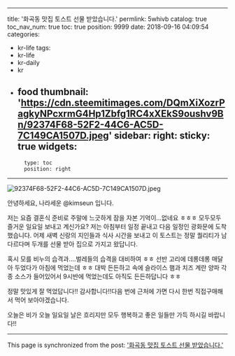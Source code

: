 
---
title: '화곡동 맛집 토스트 선물 받았습니다.'
permlink: 5whivb
catalog: true
toc_nav_num: true
toc: true
position: 9999
date: 2018-09-16 04:09:54
categories:
- kr-life
tags:
- kr-life
- kr-daily
- kr
- food
thumbnail: 'https://cdn.steemitimages.com/DQmXiXozrPagkyNPcxrmG4Hp1Zbfg1RC4xXEkS9oushv9Bn/92374F68-52F2-44C6-AC5D-7C149CA1507D.jpeg'
sidebar:
    right:
        sticky: true
widgets:
    -
        type: toc
        position: right
---


![92374F68-52F2-44C6-AC5D-7C149CA1507D.jpeg](https://cdn.steemitimages.com/DQmXiXozrPagkyNPcxrmG4Hp1Zbfg1RC4xXEkS9oushv9Bn/92374F68-52F2-44C6-AC5D-7C149CA1507D.jpeg)

안녕하세요, 나라세운 @kimseun 입니다.

저는 요즘 결혼식 준비로 주말에 느긋하게 잠을 자본 기억이...없네요 ㅎㅎㅎ 모두모두 즐거운 일요일 보내고 계신가요? 저는 아침부터 일정 끝내고 다음 일정인 광화문에 도착했습니다. 어제 새벽 신랑의 지인들과 식사 시간을 보내고 이 토스트는 정말 퀄리티가 남다르다며 두개를 선물 받아 집으로 가지고 왔답니다.

혹시 모를 비누의 습격과....벌레들의 습격을 대비하여  ㅎㅎ 선반 고리에 데롱데롱 매달아 두었다가 아침에 먹었는데 ㅎㅎ 대박 든든하고 속에 슬라이스 햄과 치즈 계란 양파 각종 소스가 들어있어서 9시반에 먹었는데도 아직도 든든하답니다 ㅎㅎ

정말 맛있게 잘 먹었답니다!!
감사합니다!!다음 번에 근처에 가면 다시 한번 직접구매해서 먹어 보아야겠습니다.

오늘은 비가 오늘 일요일 날은 흐리지만 모두 행복하고 좋은 일들만 가득 하시길 바랍니다!!

- - -

This page is synchronized from the post: ['화곡동 맛집 토스트 선물 받았습니다.'](https://steemit.com/@kimseun/5whivb)
